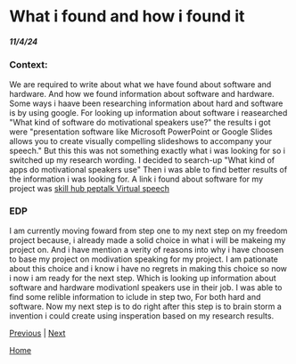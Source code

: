 # What i found and how i found it
##### 11/4/24
### Context:
We are required to write about what we have found about software and hardware. And how we found information about software and hardware. Some ways i haave been researching information about hard and software is by using google. For looking up information about software i reasearched "What kind of software do motivational speakers use?" the results i got were "presentation software like Microsoft PowerPoint or Google Slides allows you to create visually compelling slideshows to accompany your speech." But this this was not something exactly what i was looking for so i switched up my research wording. I decided to search-up "What kind of apps do motivational speakers use" Then i was able to find better results of the information i was looking for. A link i found about software for my project was [skill hub](https://speakerhub.com/skillcamp/speakers-toolkit-must-have-tech-and-apps-modern-presenters)[ peptalk](https://apps.apple.com/us/app/peptalk-daily-self-motivation/id976885594)[ Virtual speech](https://virtualspeech.com/learn/public-speaking-apps)



### EDP
I am currently moving foward from step one to my next step on my freedom project because, i already made a solid choice in what i will be makeing my project on. And i have mention a verity of reasons into why i have choosen to base my project on modivation speaking for my project. I am pationate about this choice and i know i have no regrets in making this choice so now i now i am ready for the next step. Which is looking up information about software and hardware modivationl speakers use in their job. I was able to find some relible information to iclude in step two, For both hard and software. Now my next step is to do right after this step is to brain storm a invention i could create using insperation based on my research results.  



[Previous](entry01.md) | [Next](entry03.md)

[Home](../README.md)
